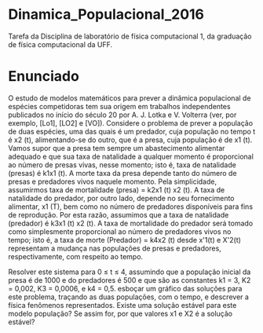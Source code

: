 # Dinamica_Populacional_2016
Tarefa da Disciplina de laboratório de física computacional 1, da graduação de física computacional da UFF.

# Enunciado
O estudo de modelos matemáticos para prever a dinâmica populacional de espécies competidoras tem sua origem em trabalhos independentes publicados no início do século 20 por A. J. Lotka e
V. Volterra (ver, por exemplo, [Lo1], [LO2] e [VO]).
Considere o problema de prever a população de duas espécies, uma das quais é um predador, cuja população no tempo t é x2 (t), alimentando-se do outro, que é a presa, cuja população é de x1 (t).
Vamos supor que a presa tem sempre um abastecimento alimentar adequado e que sua taxa de natalidade a qualquer momento é proporcional ao número de presas vivas, nesse momento; isto é, taxa de natalidade (presas) é k1x1 (t). A morte taxa da presa depende tanto do número de presas e predadores vivos naquele momento. Pela simplicidade, assumirmos taxa de mortalidade (presa) = k2x1 (t) x2 (t). A taxa de natalidade do predador, por outro lado, depende no seu fornecimento alimentar, x1 (T), bem como no número de predadores disponíveis para fins de reprodução.
Por esta razão, assumimos que a taxa de natalidade (predador) é k3x1 (t) x2 (t). A taxa de mortalidade do predador será tomado como simplesmente proporcional ao número de predadores vivos no tempo; isto é, a taxa de morte (Predador) = k4x2 (t) desde x'1(t) e X'2(t) representam a mudança nas populações de presas e predadores, respectivamente, com respeito ao tempo.

Resolver este sistema para 0 ≤ t ≤ 4, assumindo que a população inicial da presa é de 1000 e do predadores é 500 e que são as constantes k1 = 3, K2 = 0,002, K3 = 0,0006, e k4 = 0,5. esboçar um gráfico das soluções para este problema, traçando as duas populações, com o tempo, e descrever a física fenômenos representados. Existe uma solução estável para este modelo população? Se assim for, por que valores x1 e X2 é a solução estável?
